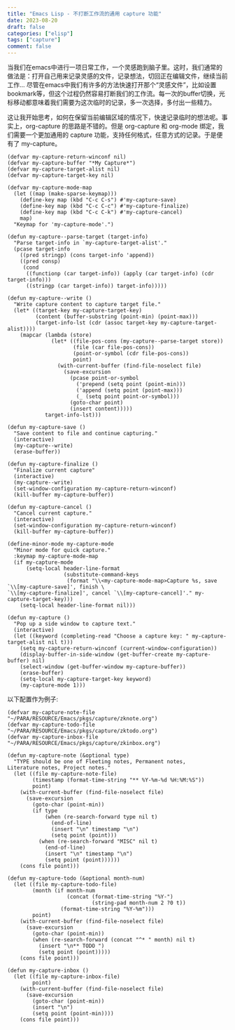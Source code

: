 ```yaml
---
title: "Emacs Lisp - 不打断工作流的通用 capture 功能"
date: 2023-08-20
draft: false
categories: ["elisp"]
tags: ["capture"]
comment: false
---
```


当我们在emacs中进行一项日常工作，一个灵感跑到脑子里。这时，我们通常的做法是：打开自己用来记录灵感的文件，记录想法，切回正在编辑文件，继续当前工作... 尽管在emacs中我们有许多的方法快速打开那个“灵感文件”，比如设置bookmark等，但这个过程仍然容易打断我们的工作流。每一次的buffer切换，光标移动都意味着我们需要为这次临时的记录，多一次选择，多付出一些精力。

这让我开始思考，如何在保留当前编辑区域的情况下，快速记录临时的想法呢。事实上，org-capture 的思路是不错的。但是 org-capture 和 org-mode 绑定，我们需要一个更加通用的 capture 功能，支持任何格式，任意方式的记录。于是便有了 my-capture。


    (defvar my-capture-return-winconf nil)
    (defvar my-capture-buffer "*My Capture*")
    (defvar my-capture-target-alist nil)
    (defvar my-capture-target-key nil)

    (defvar my-capture-mode-map
      (let ((map (make-sparse-keymap)))
        (define-key map (kbd "C-c C-s") #'my-capture-save)
        (define-key map (kbd "C-c C-c") #'my-capture-finalize)
        (define-key map (kbd "C-c C-k") #'my-capture-cancel)
        map)
      "Keymap for 'my-capture-mode'.")

    (defun my-capture--parse-target (target-info)
      "Parse target-info in `my-capture-target-alist'."
      (pcase target-info
        ((pred stringp) (cons target-info 'append))
        ((pred consp)
         (cond
          ((functionp (car target-info)) (apply (car target-info) (cdr target-info)))
          ((stringp (car target-info)) target-info)))))

    (defun my-capture--write ()
      "Write capture content to capture target file."
      (let* ((target-key my-capture-target-key)
             (content (buffer-substring (point-min) (point-max)))
             (target-info-lst (cdr (assoc target-key my-capture-target-alist))))
        (mapcar (lambda (store)
                  (let* ((file-pos-cons (my-capture--parse-target store))
                         (file (car file-pos-cons))
                         (point-or-symbol (cdr file-pos-cons))
                         point)
                    (with-current-buffer (find-file-noselect file)
                      (save-excursion
                        (pcase point-or-symbol
                          ('prepend (setq point (point-min)))
                          ('append (setq point (point-max)))
                          (_ (setq point point-or-symbol)))
                        (goto-char point)
                        (insert content)))))
                target-info-lst)))

    (defun my-capture-save ()
      "Save content to file and continue capturing."
      (interactive)
      (my-capture--write)
      (erase-buffer))

    (defun my-capture-finalize ()
      "Finalize current capture"
      (interactive)
      (my-capture--write)
      (set-window-configuration my-capture-return-winconf)
      (kill-buffer my-capture-buffer))

    (defun my-capture-cancel ()
      "Cancel current capture."
      (interactive)
      (set-window-configuration my-capture-return-winconf)
      (kill-buffer my-capture-buffer))

    (define-minor-mode my-capture-mode
      "Minor mode for quick capture."
      :keymap my-capture-mode-map
      (if my-capture-mode
          (setq-local header-line-format
                      (substitute-command-keys
                       (format "\\<my-capture-mode-map>Capture %s, save `\\[my-capture-save]', finish \
    `\\[my-capture-finalize]', cancel `\\[my-capture-cancel]'." my-capture-target-key)))
        (setq-local header-line-format nil)))

    (defun my-capture ()
      "Pop up a side window to capture text."
      (interactive)
      (let ((keyword (completing-read "Choose a capture key: " my-capture-target-alist nil t)))
        (setq my-capture-return-winconf (current-window-configuration))
        (display-buffer-in-side-window (get-buffer-create my-capture-buffer) nil)
        (select-window (get-buffer-window my-capture-buffer))
        (erase-buffer)
        (setq-local my-capture-target-key keyword)
        (my-capture-mode 1)))

以下配置作为例子:

    (defvar my-capture-note-file "~/PARA/RESOURCE/Emacs/pkgs/capture/zknote.org")
    (defvar my-capture-todo-file "~/PARA/RESOURCE/Emacs/pkgs/capture/zktodo.org")
    (defvar my-capture-inbox-file "~/PARA/RESOURCE/Emacs/pkgs/capture/zkinbox.org")

    (defun my-capture-note (&optional type)
      "TYPE should be one of Fleeting notes, Permanent notes,
    Literature notes, Project notes."
      (let ((file my-capture-note-file)
            (timestamp (format-time-string "** %Y-%m-%d %H:%M:%S"))
            point)
        (with-current-buffer (find-file-noselect file)
          (save-excursion
            (goto-char (point-min))
            (if type
                (when (re-search-forward type nil t)
                  (end-of-line)
                  (insert "\n" timestamp "\n")
                  (setq point (point)))
              (when (re-search-forward "MISC" nil t)
                (end-of-line)
                (insert "\n" timestamp "\n")
                (setq point (point))))))
        (cons file point)))

    (defun my-capture-todo (&optional month-num)
      (let ((file my-capture-todo-file)
            (month (if month-num
                       (concat (format-time-string "%Y-")
                               (string-pad month-num 2 ?0 t))
                     (format-time-string "%Y-%m")))
            point)
        (with-current-buffer (find-file-noselect file)
          (save-excursion
            (goto-char (point-min))
            (when (re-search-forward (concat "^* " month) nil t)
              (insert "\n** TODO ")
              (setq point (point)))))
        (cons file point)))

    (defun my-capture-inbox ()
      (let ((file my-capture-inbox-file)
            point)
        (with-current-buffer (find-file-noselect file)
          (save-excursion
            (goto-char (point-min))
            (insert "\n")
            (setq point (point-min))))
        (cons file point)))
